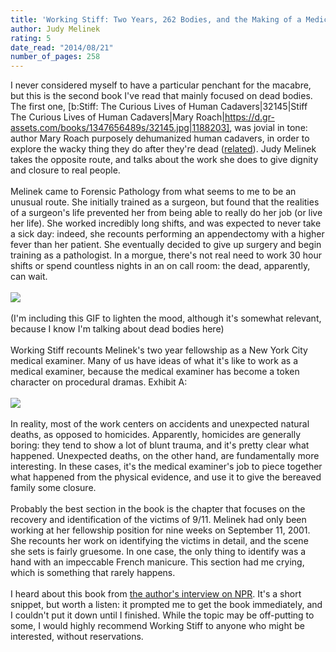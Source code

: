 ```yaml
---
title: 'Working Stiff: Two Years, 262 Bodies, and the Making of a Medical Examiner'
author: Judy Melinek
rating: 5
date_read: "2014/08/21"
number_of_pages: 258
---
```


I never considered myself to have a particular penchant for the macabre, but this is the second book I've read that mainly focused on dead bodies. The first one, [b:Stiff: The Curious Lives of Human Cadavers|32145|Stiff  The Curious Lives of Human Cadavers|Mary Roach|https://d.gr-assets.com/books/1347656489s/32145.jpg|1188203], was jovial in tone: author Mary Roach purposely dehumanized human cadavers, in order to explore the wacky thing they do after they're dead (<a href="http://www.imdb.com/title/tt0098627/">related</a>). Judy Melinek takes the opposite route, and talks about the work she does to give dignity and closure to real people.<br/><br/>Melinek came to Forensic Pathology from what seems to me to be an unusual route. She initially trained as a surgeon, but found that the realities of a surgeon's life prevented her from being able to really do her job (or live her life). She worked incredibly long shifts, and was expected to never take a sick day: indeed, she recounts performing an appendectomy with a higher fever than her patient. She eventually decided to give up surgery and begin training as a pathologist. In a morgue, there's not real need to work 30 hour shifts or spend countless nights in an on call room: the dead, apparently, can wait.<br/><br/><img src="http://www.caseyjosephine.com/images/gifs/scrubs_doug.gif"><br/><br/>(I'm including this GIF to lighten the mood, although it's somewhat relevant, because I know I'm talking about dead bodies here)<br/><br/>Working Stiff recounts Melinek's two year fellowship as a New York City medical examiner. Many of us have ideas of what it's like to work as a medical examiner, because the medical examiner has become a token character on procedural dramas. Exhibit A:<br/><br/><img src="http://www.caseyjosephine.com/images/gifs/castle_lanie.gif"><br/><br/>In reality, most of the work centers on accidents and unexpected natural deaths, as opposed to homicides. Apparently, homicides are generally boring: they tend to show a lot of blunt trauma, and it's pretty clear what happened. Unexpected deaths, on the other hand, are fundamentally more interesting. In these cases, it's the medical examiner's job to piece together what happened from the physical evidence, and use it to give the bereaved family some closure.<br/><br/>Probably the best section in the book is the chapter that focuses on the recovery and identification of the victims of 9/11. Melinek had only been working at her fellowship position for nine weeks on September 11, 2001. She recounts her work on identifying the victims in detail, and the scene she sets is fairly gruesome. In one case, the only thing to identify was a hand with an impeccable French manicure. This section had me crying, which is something that rarely happens.<br/><br/>I heard about this book from <a href="http://www.npr.org/2014/08/17/340083142/medical-examiner-staying-alive-is-mostly-common-sense">the author's interview on NPR</a>. It's a short snippet, but worth a listen: it prompted me to get the book immediately, and I couldn't put it down until I finished. While the topic may be off-putting to some, I would highly recommend Working Stiff to anyone who might be interested, without reservations.
